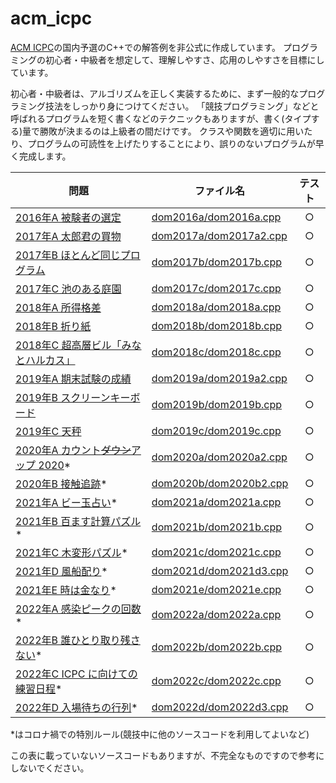 # acm_icpc
[ACM ICPC](https://icpc.iisf.or.jp/)の国内予選のC++での解答例を非公式に作成しています。
プログラミングの初心者・中級者を想定して、理解しやすさ、応用のしやすさを目標にしています。

初心者・中級者は、アルゴリズムを正しく実装するために、まず一般的なプログラミング技法をしっかり身につけてください。
「競技プログラミング」などと呼ばれるプログラムを短く書くなどのテクニックもありますが、書く(タイプする)量で勝敗が決まるのは上級者の間だけです。
クラスや関数を適切に用いたり、プログラムの可読性を上げたりすることにより、誤りのないプログラムが早く完成します。

 問題 | ファイル名 | テスト
---|---|:---:
 [2016年A 被験者の選定](https://icpc.iisf.or.jp/past-icpc/domestic2016/problems/all_ja.html#section_A) | [dom2016a/dom2016a.cpp](https://github.com/kitajima-akira/acm_icpc/blob/master/dom2016a/dom2016a.cpp) | ○
 [2017年A 太郎君の買物](https://icpc.iisf.or.jp/past-icpc/domestic2017/contest/all_ja.html#section_A) | [dom2017a/dom2017a2.cpp](https://github.com/kitajima-akira/acm_icpc/blob/master/dom2017a/dom2017a2.cpp) | ○
 [2017年B ほとんど同じプログラム](https://icpc.iisf.or.jp/past-icpc/domestic2017/contest/all_ja.html#section_B) | [dom2017b/dom2017b.cpp](https://github.com/kitajima-akira/acm_icpc/blob/master/dom2017b/dom2017b.cpp) | ○
 [2017年C 池のある庭園](https://icpc.iisf.or.jp/past-icpc/domestic2017/contest/all_ja.html#section_C) | [dom2017c/dom2017c.cpp](https://github.com/kitajima-akira/acm_icpc/blob/master/dom2017c/dom2017c.cpp) | ○
 [2018年A 所得格差](https://icpc.iisf.or.jp/past-icpc/domestic2018/contest/all_ja.html#section_A) | [dom2018a/dom2018a.cpp](https://github.com/kitajima-akira/acm_icpc/blob/master/dom2018a/dom2018a.cpp) | ○
 [2018年B 折り紙](https://icpc.iisf.or.jp/past-icpc/domestic2018/contest/all_ja.html#section_B) | [dom2018b/dom2018b.cpp](https://github.com/kitajima-akira/acm_icpc/blob/master/dom2018b/dom2018b.cpp) | ○
 [2018年C 超高層ビル「みなとハルカス」](https://icpc.iisf.or.jp/past-icpc/domestic2018/contest/all_ja.html#section_C) | [dom2018c/dom2018c.cpp](https://github.com/kitajima-akira/acm_icpc/blob/master/dom2018c/dom2018c.cpp) | ○
 [2019年A 期末試験の成績](https://icpc.iisf.or.jp/past-icpc/domestic2019/problems/ja/contest/all_ja.html#section_A) | [dom2019a/dom2019a2.cpp](https://github.com/kitajima-akira/acm_icpc/blob/master/dom2019a/dom2019a2.cpp) | ○
 [2019年B スクリーンキーボード](https://icpc.iisf.or.jp/past-icpc/domestic2019/problems/ja/contest/all_ja.html#section_B) | [dom2019b/dom2019b.cpp](https://github.com/kitajima-akira/acm_icpc/blob/master/dom2019b/dom2019b.cpp) | ○
 [2019年C 天秤](https://icpc.iisf.or.jp/past-icpc/domestic2019/problems/ja/contest/all_ja.html#section_C) | [dom2019c/dom2019c.cpp](https://github.com/kitajima-akira/acm_icpc/blob/master/dom2019c/dom2019c.cpp) | ○
 [2020年A カウント~~ダウン~~アップ 2020](https://icpc.iisf.or.jp/past-icpc/domestic2020/contest/all_ja.html#section_A)* | [dom2020a/dom2020a2.cpp](https://github.com/kitajima-akira/acm_icpc/blob/master/dom2020a/dom2020a2.cpp) | ○
 [2020年B 接触追跡](https://icpc.iisf.or.jp/past-icpc/domestic2020/contest/all_ja.html#section_B)* | [dom2020b/dom2020b2.cpp](https://github.com/kitajima-akira/acm_icpc/blob/master/dom2020b/dom2020b2.cpp) | ○
 [2021年A ビー玉占い](https://icpc.iisf.or.jp/past-icpc/domestic2021/contest/all_ja.html#section_A)* | [dom2021a/dom2021a.cpp](https://github.com/kitajima-akira/acm_icpc/blob/master/dom2021a/dom2021a.cpp) | ○
 [2021年B 百ます計算パズル](https://icpc.iisf.or.jp/past-icpc/domestic2021/contest/all_ja.html#section_B)* | [dom2021b/dom2021b.cpp](https://github.com/kitajima-akira/acm_icpc/blob/master/dom2021b/dom2021b.cpp) | ○
 [2021年C 木変形パズル](https://icpc.iisf.or.jp/past-icpc/domestic2021/contest/all_ja.html#section_C)* | [dom2021c/dom2021c.cpp](https://github.com/kitajima-akira/acm_icpc/blob/master/dom2021c/dom2021c.cpp) | ○
 [2021年D 風船配り](https://icpc.iisf.or.jp/past-icpc/domestic2021/contest/all_ja.html#section_D)* | [dom2021d/dom2021d3.cpp](https://github.com/kitajima-akira/acm_icpc/blob/master/dom2021d/dom2021d3.cpp) | ○
 [2021年E 時は金なり](https://icpc.iisf.or.jp/past-icpc/domestic2021/contest/all_ja.html#section_E)* | [dom2021e/dom2021e.cpp](https://github.com/kitajima-akira/acm_icpc/blob/master/dom2021e/dom2021e.cpp) | ○
 [2022年A 感染ピークの回数](https://icpc.iisf.or.jp/past-icpc/domestic2022/contest/all_ja.html#section_A)* | [dom2022a/dom2022a.cpp](https://github.com/kitajima-akira/acm_icpc/blob/master/dom2022a/dom2022a.cpp) | ○
 [2022年B 誰ひとり取り残さない](https://icpc.iisf.or.jp/past-icpc/domestic2022/contest/all_ja.html#section_B)* | [dom2022b/dom2022b.cpp](https://github.com/kitajima-akira/acm_icpc/blob/master/dom2022b/dom2022b.cpp) | ○
 [2022年C ICPC に向けての練習日程](https://icpc.iisf.or.jp/past-icpc/domestic2022/contest/all_ja.html#section_C)* | [dom2022c/dom2022c.cpp](https://github.com/kitajima-akira/acm_icpc/blob/master/dom2022c/dom2022c.cpp) | ○
 [2022年D 入場待ちの行列](https://icpc.iisf.or.jp/past-icpc/domestic2022/contest/all_ja.html#section_D)* | [dom2022d/dom2022d3.cpp](https://github.com/kitajima-akira/acm_icpc/blob/master/dom2022d/dom2022d3.cpp) | ○

*はコロナ禍での特別ルール(競技中に他のソースコードを利用してよいなど)

この表に載っていないソースコードもありますが、不完全なものですので参考にしないでください。
